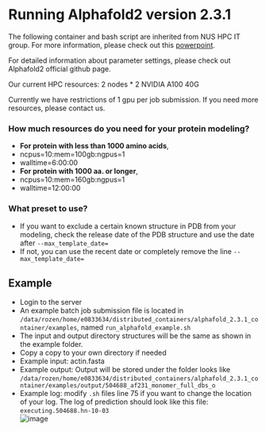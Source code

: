 # Running Alphafold2 version 2.3.1
The following container and bash script are inherited from NUS HPC IT group. For more information, please check out this [powerpoint](https://nusu-my.sharepoint.com/:p:/r/personal/ccekwk_nus_edu_sg/Documents/Workshop/Alphafold/2023_03_23_alphafold2/Alphafold%202.3%20on%20NUS%20HPC-AI%20System.pptx?d=w81edaa03535a4fe9950f09e3d08db5b6&csf=1&web=1&e=XfhPIZ).

For detailed information about parameter settings, please check out Alphafold2 official github page.<br>

Our current HPC resources:
2 nodes * 2 NVIDIA A100 40G <br>

Currently we have restrictions of 1 gpu per job submission. If you need more resources, please contact us.

### How much resources do you need for your protein modeling?
- **For protein with less than 1000 amino acids**,
- ncpus=10:mem=100gb:ngpus=1
- walltime=6:00:00
- **For protein with 1000 aa. or longer**,
- ncpus=10:mem=160gb:ngpus=1
- walltime=12:00:00
### What preset to use?
- If you want to exclude a certain known structure in PDB from your modeling, check the release date of the PDB structure and use the date after `--max_template_date=`
- If not, you can use the recent date or completely remove the line `--max_template_date=`

## Example
- Login to the server
- An example batch job submission file is located in `/data/rozen/home/e0833634/distributed_containers/alphafold_2.3.1_container/examples`, named `run_alphafold_example.sh`
- The input and output directory structures will be the same as shown in the example folder.
- Copy a copy to your own directory if needed
- Example input: actin.fasta
- Example output: Output will be stored under the folder looks like `/data/rozen/home/e0833634/distributed_containers/alphafold_2.3.1_container/examples/output/504688_af231_monomer_full_dbs_o`
- Example log: modify `.sh` files line 75 if you want to change the location of your log. The log of prediction should look like this file: `executing.504688.hn-10-03` <br>
![image](https://user-images.githubusercontent.com/89775211/227446652-4bcbc37c-1b29-4639-919a-d5e351dadaab.png)
